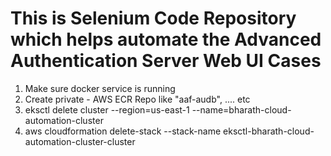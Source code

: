 # This is Selenium Code Repository which helps automate the Advanced Authentication Server Web UI Cases
1. Make sure docker service is running
2. Create private - AWS ECR Repo like "aaf-audb", .... etc
3. eksctl delete cluster --region=us-east-1 --name=bharath-cloud-automation-cluster
4. aws cloudformation delete-stack --stack-name eksctl-bharath-cloud-automation-cluster-cluster